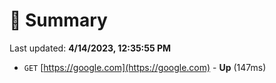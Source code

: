 # 📖 Summary
Last updated: **4/14/2023, 12:35:55 PM**

- `GET` [https://google.com](https://google.com) - **Up** (147ms)
